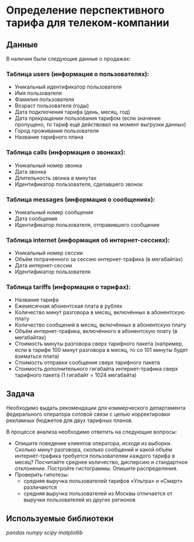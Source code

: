 # Определение перспективного тарифа для телеком-компании


## Данные

В наличии были следующие данные о продажах:

### Таблица users (информация о пользователях):
- Уникальный идентификатор пользователя
- Имя пользователя
- Фамилия пользователя
- Возраст пользователя (годы)
- Дата подключения тарифа (день, месяц, год)
- Дата прекращения пользования тарифом (если значение пропущено, то тариф ещё действовал на момент выгрузки данных)
- Город проживания пользователя
- Название тарифного плана

### Таблица calls (информация о звонках):
- Уникальный номер звонка
- Дата звонка
- Длительность звонка в минутах
- Идентификатор пользователя, сделавшего звонок

### Таблица messages (информация о сообщениях):
- Уникальный номер сообщения
- Дата сообщения
- Идентификатор пользователя, отправившего сообщение

### Таблица internet (информация об интернет-сессиях):
- Уникальный номер сессии
- Объём потраченного за сессию интернет-трафика (в мегабайтах)
- Дата интернет-сессии
- Идентификатор пользователя

### Таблица tariffs (информация о тарифах):
- Название тарифа
- Ежемесячная абонентская плата в рублях
- Количество минут разговора в месяц, включённых в абонентскую плату
- Количество сообщений в месяц, включённых в абонентскую плату
- Объём интернет-трафика, включённого в абонентскую плату (в мегабайтах)
- Стоимость минуты разговора сверх тарифного пакета (например, если в тарифе 100 минут разговора в месяц, то со 101 минуты будет взиматься плата)
- Стоимость отправки сообщения сверх тарифного пакета
- Стоимость дополнительного гигабайта интернет-трафика сверх тарифного пакета (1 гигабайт = 1024 мегабайта)

## Задача

Необходимо выдать рекомендации для коммерческого департамента федерального оператора сотовой связи с целью корректировки рекламных бюджетов для двух тарифных планов. 

В процессе анализа необходимо ответить на следующие вопросы:
- Опишите поведение клиентов оператора, исходя из выборки. Сколько минут разговора, сколько сообщений и какой объём интернет-трафика требуется пользователям каждого тарифа в месяц? Посчитайте среднее количество, дисперсию и стандартное отклонение. Постройте гистограммы. Опишите распределения.
- Проверить гипотезы:
    - средняя выручка пользователей тарифов «Ультра» и «Смарт» различаются
    - средняя выручка пользователей из Москвы отличается от выручки пользователей из других регионов

## Используемые библиотеки
*pandas*
*numpy*
*scipy*
*matplotlib*
